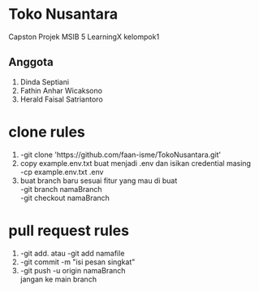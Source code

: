 # Toko Nusantara
Capston Projek MSIB 5 LearningX kelompok1
<h2>Anggota</h2>
<ol>
  <li>Dinda Septiani</li>
  <li>Fathin Anhar Wicaksono</li>
  <li>Herald Faisal Satriantoro</li>
</ol>

# clone rules
<ol>
  <li>-git clone 'https://github.com/faan-isme/TokoNusantara.git'</li>
  <li>copy example.env.txt buat menjadi .env dan isikan credential masing<br> -cp example.env.txt .env</li>
  <li>buat branch baru sesuai fitur yang mau di buat<br>-git branch namaBranch<br>-git checkout namaBranch</li>
</ol>

# pull request rules
<ol>
  <li>-git add. atau -git add namafile</li>
  <li>-git commit -m "isi pesan singkat"</li>
  <li>-git push -u origin namaBranch <br>jangan ke main branch</li>
</ol>
